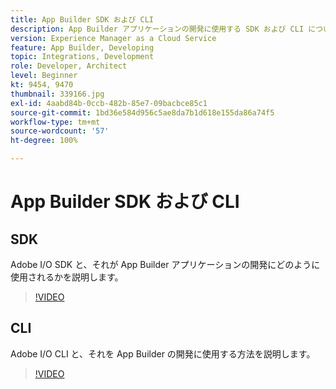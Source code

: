 ```yaml
---
title: App Builder SDK および CLI
description: App Builder アプリケーションの開発に使用する SDK および CLI について説明します。
version: Experience Manager as a Cloud Service
feature: App Builder, Developing
topic: Integrations, Development
role: Developer, Architect
level: Beginner
kt: 9454, 9470
thumbnail: 339166.jpg
exl-id: 4aabd84b-0ccb-482b-85e7-09bacbce85c1
source-git-commit: 1bd36e584d956c5ae8da7b1d618e155da86a74f5
workflow-type: tm+mt
source-wordcount: '57'
ht-degree: 100%

---
```


# App Builder SDK および CLI

## SDK

Adobe I/O SDK と、それが App Builder アプリケーションの開発にどのように使用されるかを説明します。

>[!VIDEO](https://video.tv.adobe.com/v/339166/?quality=12&learn=on)

## CLI

Adobe I/O CLI と、それを App Builder の開発に使用する方法を説明します。

>[!VIDEO](https://video.tv.adobe.com/v/339167/?quality=12&learn=on)
